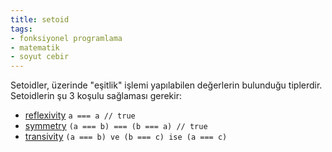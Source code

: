 ```yaml
---
title: setoid
tags:
- fonksiyonel programlama
- matematik
- soyut cebir
---
```


Setoidler, üzerinde "eşitlik" işlemi yapılabilen değerlerin bulunduğu tiplerdir. Setoidlerin şu 3 koşulu sağlaması gerekir:

* [reflexivity](/reflexivity) `a === a // true`
* [symmetry](/symmetry) `(a === b) === (b === a) // true`
* [transivity](/transivity) `(a === b) ve (b === c) ise (a === c)`
